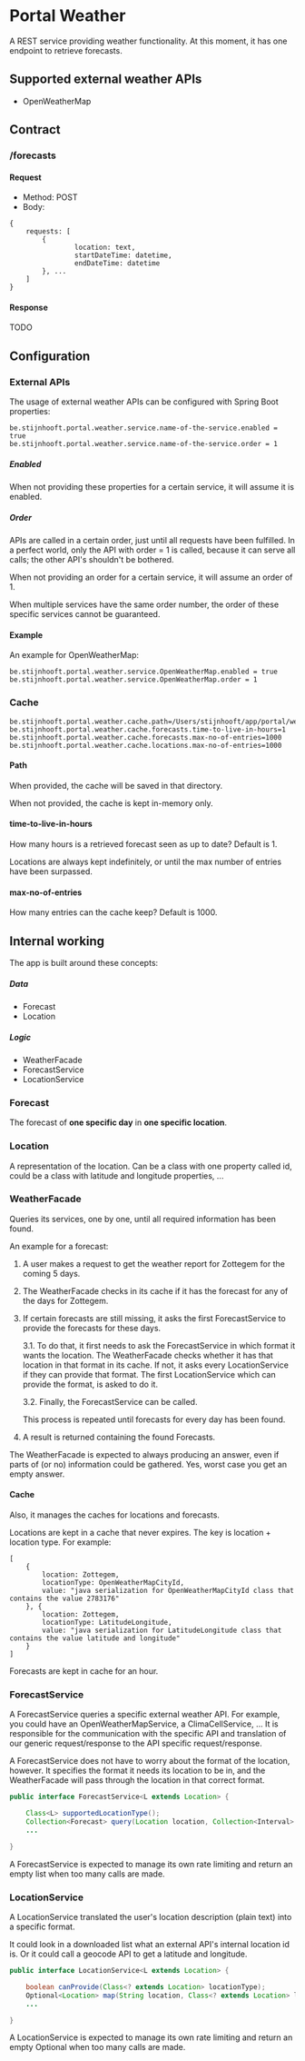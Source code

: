 # Portal Weather
A REST service providing weather functionality. At this moment, it has one endpoint to retrieve forecasts.

## Supported external weather APIs
* OpenWeatherMap

## Contract
### /forecasts

#### Request
* Method: POST 
* Body: 
```
{
    requests: [
        {
                location: text,
                startDateTime: datetime,
                endDateTime: datetime
        }, ...
    ]
}
```


#### Response
TODO

## Configuration
### External APIs
The usage of external weather APIs can be configured with Spring Boot properties:

```
be.stijnhooft.portal.weather.service.name-of-the-service.enabled = true
be.stijnhooft.portal.weather.service.name-of-the-service.order = 1
```

##### Enabled
When not providing these properties for a certain service, it will assume it is enabled.
 
##### Order
APIs are called in a certain order, just until all requests have been fulfilled. In a perfect world, only the API with order = 1 is called, because it can serve all calls; the other API's shouldn't be bothered.

When not providing an order for a certain service, it will assume an order of 1.

When multiple services have the same order number, the order of these specific services cannot be guaranteed.

#### Example
An example for OpenWeatherMap:
```
be.stijnhooft.portal.weather.service.OpenWeatherMap.enabled = true
be.stijnhooft.portal.weather.service.OpenWeatherMap.order = 1
```

### Cache
```
be.stijnhooft.portal.weather.cache.path=/Users/stijnhooft/app/portal/weather/
be.stijnhooft.portal.weather.cache.forecasts.time-to-live-in-hours=1
be.stijnhooft.portal.weather.cache.forecasts.max-no-of-entries=1000
be.stijnhooft.portal.weather.cache.locations.max-no-of-entries=1000
```

#### Path
When provided, the cache will be saved in that directory. 

When not provided, the cache is kept in-memory only.

#### time-to-live-in-hours
How many hours is a retrieved forecast seen as up to date? Default is 1.

Locations are always kept indefinitely, or until the max number of entries have been surpassed.

#### max-no-of-entries
How many entries can the cache keep? Default is 1000.

## Internal working
The app is built around these concepts:
##### Data
* Forecast
* Location
##### Logic
* WeatherFacade
* ForecastService
* LocationService

### Forecast
The forecast of **one specific day** in **one specific location**.

### Location
A representation of the location. Can be a class with one property called id, could be a class with latitude and longitude properties, ...

### WeatherFacade
Queries its services, one by one, until all required information has been found.

An example for a forecast:

1. A user makes a request to get the weather report for Zottegem for the coming 5 days.
2. The WeatherFacade checks in its cache if it has the forecast for any of the days for Zottegem.

3. If certain forecasts are still missing, it asks the first ForecastService to provide the forecasts for these days.

    3.1. To do that, it first needs to ask the ForecastService in which format it wants the location. The WeatherFacade checks whether it has that location in that format in its cache.
         If not, it asks every LocationService if they can provide that format. The first LocationService which can provide the format, is asked to do it.
         
    3.2. Finally, the ForecastService can be called.
    
   This process is repeated until forecasts for every day has been found.
4. A result is returned containing the found Forecasts.

The WeatherFacade is expected to always producing an answer, even if parts of (or no) information could be gathered. Yes, worst case you get an empty answer.

#### Cache
Also, it manages the caches for locations and forecasts.

Locations are kept in a cache that never expires. The key is location + location type. For example:
```
[
    {
        location: Zottegem,
        locationType: OpenWeatherMapCityId,
        value: "java serialization for OpenWeatherMapCityId class that contains the value 2783176"
    }, {
        location: Zottegem,
        locationType: LatitudeLongitude,
        value: "java serialization for LatitudeLongitude class that contains the value latitude and longitude"
    }
]
```

Forecasts are kept in cache for an hour.


### ForecastService
A ForecastService queries a specific external weather API. For example, you could have an OpenWeatherMapService, a ClimaCellService, ...
It is responsible for the communication with the specific API and translation of our generic request/response to the API specific request/response.

A ForecastService does not have to worry about the format of the location, however. It specifies the format it needs its location to be in, and the WeatherFacade will pass through the location in that correct format.

```java
public interface ForecastService<L extends Location> {

    Class<L> supportedLocationType();
    Collection<Forecast> query(Location location, Collection<Interval> intervals);
    ...

}
``` 


A ForecastService is expected to manage its own rate limiting and return an empty list when too many calls are made.


### LocationService
A LocationService translated the user's location description (plain text) into a specific format.

It could look in a downloaded list what an external API's internal location id is.
Or it could call a geocode API to get a latitude and longitude.

```java
public interface LocationService<L extends Location> {

    boolean canProvide(Class<? extends Location> locationType);
    Optional<Location> map(String location, Class<? extends Location> locationType);
    ...

}
```


A LocationService is expected to manage its own rate limiting and return an empty Optional when too many calls are made.
